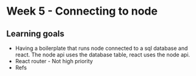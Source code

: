 # Week 5 - Connecting to node

## Learning goals
- Having a boilerplate that runs node connected to a sql database and react. The node api uses the database table, react uses the node api. 
- React router - Not high priority
- Refs
